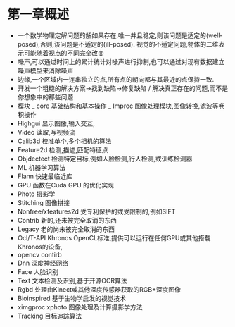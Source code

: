  # 第一章概述
 * 一个数学物理定解问题的解如果存在,唯一并且稳定,则该问题是适定的(well-posed),否则,该问题是不适定的(ill-posed). 视觉的不适定问题,物体的二维表示可能随着视点的不同完全改变
 * 噪声,可以通过时间上的累计统计对噪声进行抑制,也可以通过对现有数据建立噪声模型来消除噪声
 * 边缘,一个区域内一连串独立的点,所有点的朝向都与其最近的点保持一致.
 * 开发一个粗糙的解决方案->找到缺陷->修复缺陷 / 解决真正存在的问题,而不是你想象中的那些问题
 * 模块
  _ core 基础结构和基本操作
  _ Improc 图像处理模块,图像转换,滤波等卷积操作
  * Highgui 显示图像,输入交互,
  * Video 读取,写视频流
  * Calib3d 校准单个,多个相机的算法
  * Feature2d 检测,描述,匹配特征点
  * Objdectect 检测特定目标,例如人脸检测,行人检测,或训练检测器
  * ML 机器学习算法
  * Flann 快速最临近库
  * GPU 函数在Cuda GPU 的优化实现
  * Photo 摄影学
  * Stitching 图像拼接
  * Nonfree/xfeatures2d 受专利保护的或受限制的,例如SIFT
  * Contrib 新的,还未被完全取消的东西
  * Legacy 老的尚未被完全取消的东西
  * Ocl/T-API Khronos OpenCL标准,提供可以运行在任何GPU或其他搭载Khronos的设备,
* opencv contirb
 * Dnn 深度神经网络
 * Face 人脸识别
 * Text 文本检测及识别,基于开源OCR算法
 * Rgbd 处理由Kinect或其他深度传感器获取的RGB+深度图像
 * Bioinspired 基于生物学启发的视觉技术
 * ximgproc xphoto 图像处理及计算摄影学方法
 * Tracking 目标追踪算法
 
